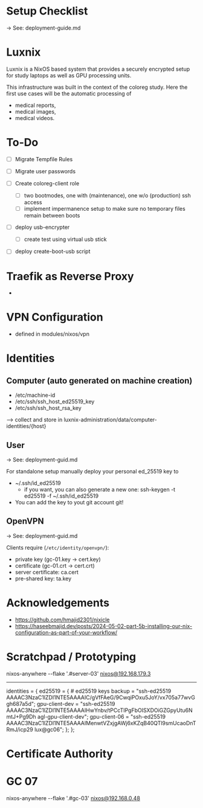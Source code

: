 # Setup Checklist
-> See: deployment-guide.md

# Luxnix

Luxnix is a NixOS based system that provides a securely encrypted setup for study laptops as well as GPU processing units.

This infrastructure was built in the context of the coloreg study. Here the first use cases will be the automatic processing of 

- medical reports,
- medical images,
- medical videos.



# To-Do
- [ ] Migrate Tempfile Rules
- [ ] Migrate user passwords
- [ ] Create coloreg-client role
  - [ ] two bootmodes, one with (maintenance), one w/o (production) ssh access
  - [ ] implement impermanence setup to make sure no temporary files remain between boots
- [ ] deploy usb-encrypter
  - [ ] create test using virtual usb stick
- [ ] deploy create-boot-usb script


# Traefik as Reverse Proxy
- 

# VPN Configuration
- defined in modules/nixos/vpn

# Identities
## Computer (auto generated on machine creation)
- /etc/machine-id
- /etc/ssh/ssh_host_ed25519_key
- /etc/ssh/ssh_host_rsa_key

--> collect and store in luxnix-administration/data/computer-identities/{host}

## User
-> See: deployment-guid.md

For standalone setup manually deploy your personal ed_25519 key to
- ~/.ssh/id_ed25519
  - if you want, you can also generate a new one: ssh-keygen -t ed25519 -f ~/.ssh/id_ed25519
- You can add the key to yout git account git!

## OpenVPN 
-> See: deployment-guid.md

Clients require (`/etc/identity/openvpn/`):
- private key (gc-01.key -> cert.key)
- certificate (gc-01.crt -> cert.crt)
- server certificate: ca.cert
- pre-shared key: ta.key



# Acknowledgements

- https://github.com/hmajid2301/nixicle 
- https://haseebmajid.dev/posts/2024-05-02-part-5b-installing-our-nix-configuration-as-part-of-your-workflow/

# Scratchpad / Prototyping
nixos-anywhere --flake '.#server-03' nixos@192.168.179.3

---
identities = {
        ed25519 = { # ed25519 keys
backup = "ssh-ed25519 AAAAC3NzaC1lZDI1NTE5AAAAIC/gVfFAeG/9CwqiPOxu5JoY/vx705a77wvGgh687a5d";
gpu-client-dev = "ssh-ed25519 AAAAC3NzaC1lZDI1NTE5AAAAIHwYnbv/tPCcTIPgFbOISXDOiGZGpyUtu6NmtJ+Pg9Dh agl-gpu-client-dev";
gpu-client-06 = "ssh-ed25519 AAAAC3NzaC1lZDI1NTE5AAAAIMenwtVZxjgAWj6xKZqB40QTl9smUcaoDnTRmJ/icp29 lux@gc06";
        };
    };

# Certificate Authority


# GC 07
nixos-anywhere --flake '.#gc-03' nixos@192.168.0.48

